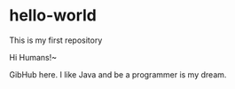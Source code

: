 hello-world
===========

This is my first repository

Hi Humans!~

GibHub here. I like Java and be a programmer is my dream.
